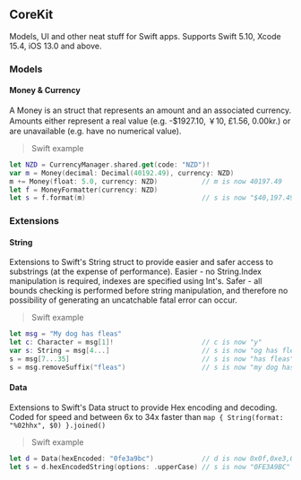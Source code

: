 ## CoreKit

Models, UI and other neat stuff for Swift apps. Supports Swift 5.10, Xcode 15.4, iOS 13.0 and above.

### Models

#### Money & Currency

A Money is an struct that represents an amount and an associated currency. Amounts either represent a real value
 (e.g. -$1927.10, ￥10, £1.56, 0.00kr.) or are unavailable (e.g. have no numerical value).

> Swift example

```swift
let NZD = CurrencyManager.shared.get(code: "NZD")!
var m = Money(decimal: Decimal(40192.49), currency: NZD)
m += Money(float: 5.0, currency: NZD)           // m is now 40197.49
let f = MoneyFormatter(currency: NZD)
let s = f.format(m)                             // s is now "$40,197.49"
```

### Extensions

#### String

Extensions to Swift's String struct to provide easier and safer access to substrings (at the expense of performance). Easier - no String.Index manipulation is required, indexes are specified using Int's. Safer - all bounds checking is
 performed before string manipulation, and therefore no possibility of generating an uncatchable fatal error can occur.

> Swift example

```swift
let msg = "My dog has fleas"
let c: Character = msg[1]!                      // c is now "y"
var s: String = msg[4...]                       // s is now "og has fleas"
s = msg[7...35]                                 // s is now "has fleas"
s = msg.removeSuffix("fleas")                   // s is now "my dog has "
```

#### Data

Extensions to Swift's Data struct to provide Hex encoding and decoding. Coded for speed and between 6x to 34x faster than `map { String(format: "%02hhx", $0) }.joined()`


> Swift example

```swift
let d = Data(hexEncoded: "0fe3a9bc")            // d is now 0x0f,0xe3,0xa9,0xbc
let s = d.hexEncodedString(options: .upperCase) // s is now "0FE3A9BC"
```

